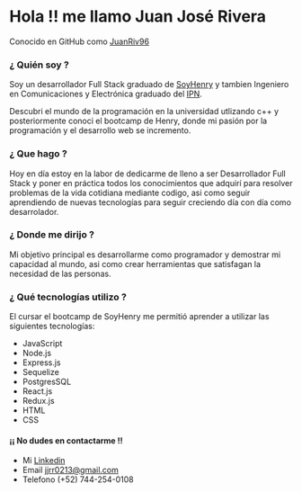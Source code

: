 # Hola !! me llamo Juan José Rivera 

Conocido en GitHub como [JuanRiv96](https://github.com/JuanRiv96 "Conocido en GitHub como JuanRiv96")

### ¿ Quién soy ?
Soy un desarrollador Full Stack graduado de [SoyHenry](https://www.soyhenry.com/) y tambien Ingeniero en Comunicaciones y Electrónica graduado del [IPN](https://www.ipn.mx).

Descubri el mundo de la programación en la universidad utlizando c++ y posteriormente conoci el bootcamp de Henry, donde mi pasión por la programación y el desarrollo web se incremento.

### ¿ Que hago ?
Hoy en día estoy en la labor de dedicarme de lleno a ser Desarrollador Full Stack y poner en práctica todos los conocimientos que adquirí para resolver problemas de la vida cotidiana mediante codigo, asi como seguir aprendiendo de nuevas tecnologías para seguir creciendo día con día como desarrolador.

### ¿ Donde me dirijo ? 
Mi objetivo principal es desarrollarme como programador y demostrar mi capacidad al mundo, asi como crear herramientas que satisfagan la necesidad de las personas.

### ¿ Qué tecnologías utilizo ?
El cursar el bootcamp de SoyHenry me permitió aprender a utilizar las siguientes tecnologías: 

- JavaScript
- Node.js
- Express.js
- Sequelize
- PostgresSQL
- React.js
- Redux.js
- HTML
- CSS

####  ¡¡ No dudes en contactarme !!
- Mi [Linkedin](https://www.linkedin.com/in/juan-jos%C3%A9-rivera-ram%C3%ADrez-317463264/)
- Email jjrr0213@gmail.com
- Telefono (+52) 744-254-0108
